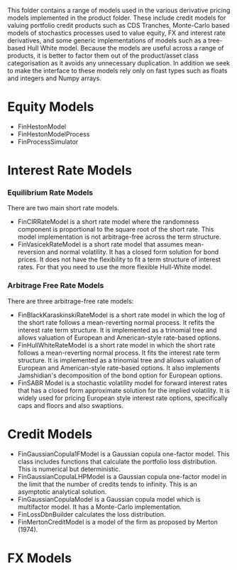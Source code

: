 This folder contains a range of models used in the various derivative pricing models implemented in the product folder. These include credit models for valuing portfolio credit products such as CDS Tranches, Monte-Carlo based models of stochastics processes used to value equity, FX and interest rate derivatives, and some generic implementations of models such as a tree-based Hull White model. Because the models are useful across a range of products, it is better to factor them out of the product/asset class categorisation as it avoids any unnecessary duplication. In addition we seek to make the interface to these models rely only on fast types such as floats and integers and Numpy arrays.

# Equity Models
* FinHestonModel 
* FinHestonModelProcess
* FinProcessSimulator

# Interest Rate Models
### Equilibrium Rate Models
There are two main short rate models.
* FinCIRRateModel is a short rate model where the randomness component is proportional to the square root of the short rate. This model implementation is not arbitrage-free across the term structure.
* FinVasicekRateModel is a short rate model that assumes mean-reversion and normal volatility. It has a closed form solution for bond prices. It does not have the flexibility to fit a term structure of interest rates. For that you need to use the more flexible Hull-White model.
### Arbitrage Free Rate Models
There are three arbitrage-free rate models:
* FinBlackKaraskinskiRateModel is a short rate model in which the log of the short rate follows a mean-reverting normal process. It refits the interest rate term structure. It is implemented as a trinomial tree and allows valuation of European and American-style rate-based options.
* FinHullWhiteRateModel is a short rate model in which the short rate follows a mean-reverting normal process. It fits the interest rate term structure. It is implemented as a trinomial tree and allows valuation of European and American-style rate-based options. It also implements Jamshidian's decomposition of the bond option for European options.
* FinSABR Model is a stochastic volatility model for forward interest rates that has a closed form approximate solution for the implied volatility. It is widely used for pricing European style interest rate options, specifically caps and floors and also swaptions.

# Credit Models
* FinGaussianCopula1FModel is a Gaussian copula one-factor model. This class includes functions that calculate the portfolio loss distribution. This is numerical but deterministic.
* FinGaussianCopulaLHPModel is a Gaussian copula one-factor model in the limit that the number of credits tends to infinity. This is an asymptotic analytical solution.
* FinGaussianCopulaModel is a Gaussian copula model which is multifactor model. It has a Monte-Carlo implementation.
* FinLossDbnBuilder calculates the loss distribution.
* FinMertonCreditModel is a model of the firm as proposed by Merton (1974).

# FX Models
